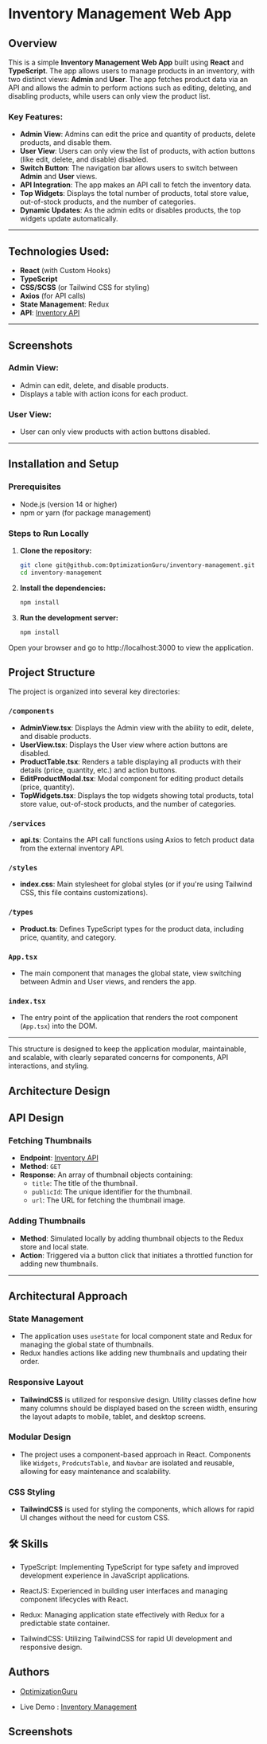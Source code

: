# Inventory Management Web App

## Overview

This is a simple **Inventory Management Web App** built using **React** and **TypeScript**. The app allows users to manage products in an inventory, with two distinct views: **Admin** and **User**. The app fetches product data via an API and allows the admin to perform actions such as editing, deleting, and disabling products, while users can only view the product list.

### Key Features:
- **Admin View**: Admins can edit the price and quantity of products, delete products, and disable them.
- **User View**: Users can only view the list of products, with action buttons (like edit, delete, and disable) disabled.
- **Switch Button**: The navigation bar allows users to switch between **Admin** and **User** views.
- **API Integration**: The app makes an API call to fetch the inventory data.
- **Top Widgets**: Displays the total number of products, total store value, out-of-stock products, and the number of categories.
- **Dynamic Updates**: As the admin edits or disables products, the top widgets update automatically.

---

## Technologies Used:
- **React** (with Custom Hooks)
- **TypeScript**
- **CSS/SCSS** (or Tailwind CSS for styling)
- **Axios** (for API calls)
- **State Management**: Redux
- **API**: [Inventory API](https://dev-0tf0hinghgjl39z.api.raw-labs.com/inventory)

---

## Screenshots

### Admin View:
- Admin can edit, delete, and disable products.
- Displays a table with action icons for each product.

### User View:
- User can only view products with action buttons disabled.

---

## Installation and Setup

### Prerequisites
- Node.js (version 14 or higher)
- npm or yarn (for package management)

### Steps to Run Locally

1. **Clone the repository:**
   ```bash
   git clone git@github.com:OptimizationGuru/inventory-management.git
   cd inventory-management

2. **Install the dependencies:**
   ```bash
   npm install

3. **Run the development server:**
   ```bash
   npm install   

   
Open your browser and go to http://localhost:3000 to view the application.


## Project Structure

The project is organized into several key directories:

### `/components`
- **AdminView.tsx**: Displays the Admin view with the ability to edit, delete, and disable products.
- **UserView.tsx**: Displays the User view where action buttons are disabled.
- **ProductTable.tsx**: Renders a table displaying all products with their details (price, quantity, etc.) and action buttons.
- **EditProductModal.tsx**: Modal component for editing product details (price, quantity).
- **TopWidgets.tsx**: Displays the top widgets showing total products, total store value, out-of-stock products, and the number of categories.

### `/services`
- **api.ts**: Contains the API call functions using Axios to fetch product data from the external inventory API.

### `/styles`
- **index.css**: Main stylesheet for global styles (or if you're using Tailwind CSS, this file contains customizations).

### `/types`
- **Product.ts**: Defines TypeScript types for the product data, including price, quantity, and category.

### `App.tsx`
- The main component that manages the global state, view switching between Admin and User views, and renders the app.

### `index.tsx`
- The entry point of the application that renders the root component (`App.tsx`) into the DOM.



---

This structure is designed to keep the application modular, maintainable, and scalable, with clearly separated concerns for components, API interactions, and styling.

## Architecture Design

## API Design

### Fetching Thumbnails
- **Endpoint**: [Inventory API](https://dev-0tf0hinghgjl39z.api.raw-labs.com/inventory)
- **Method**: `GET`
- **Response**: An array of thumbnail objects containing:
  - `title`: The title of the thumbnail.
  - `publicId`: The unique identifier for the thumbnail.
  - `url`: The URL for fetching the thumbnail image.

### Adding Thumbnails
- **Method**: Simulated locally by adding thumbnail objects to the Redux store and local state.
- **Action**: Triggered via a button click that initiates a throttled function for adding new thumbnails.

---

## Architectural Approach

### State Management
- The application uses `useState` for local component state and Redux for managing the global state of thumbnails.
- Redux handles actions like adding new thumbnails and updating their order.

### Responsive Layout
- **TailwindCSS** is utilized for responsive design. Utility classes define how many columns should be displayed based on the screen width, ensuring the layout adapts to mobile, tablet, and desktop screens.

### Modular Design
- The project uses a component-based approach in React. Components like `Widgets`, `ProdcutsTable`, and `Navbar` are isolated and reusable, allowing for easy maintenance and scalability.

### CSS Styling
- **TailwindCSS** is used for styling the components, which allows for rapid UI changes without the need for custom CSS.

## 🛠 Skills
- TypeScript: Implementing TypeScript for type safety and improved development experience in JavaScript applications.
- ReactJS: Experienced in building user interfaces and managing component lifecycles with React.
- Redux: Managing application state effectively with Redux for a predictable state container.

- TailwindCSS: Utilizing TailwindCSS for rapid UI development and responsive design.





## Authors

- [OptimizationGuru](https://github.com/OptimizationGuru)

-  Live Demo : [Inventory Management](https://ecom-inventory.netlify.app/)

## Screenshots

